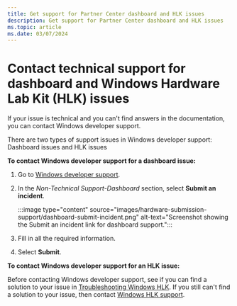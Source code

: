 ```yaml
---
title: Get support for Partner Center dashboard and HLK issues
description: Get support for Partner Center dashboard and HLK issues
ms.topic: article
ms.date: 03/07/2024
---
```


# Contact technical support for dashboard and Windows Hardware Lab Kit (HLK) issues

If your issue is technical and you can't find answers in the documentation, you can contact Windows developer support.

There are two types of support issues in Windows developer support: Dashboard issues and HLK issues

**To contact Windows developer support for a dashboard issue:**

1. Go to [Windows developer support](https://developer.microsoft.com/windows/support/?tabs=Contact-us).

1. In the *Non-Technical Support-Dashboard* section, select **Submit an incident**.

    :::image type="content" source="images/hardware-submission-support/dashboard-submit-incident.png" alt-text="Screenshot showing the Submit an incident link for dashboard support.":::

1. Fill in all the required information.

1. Select **Submit**.

**To contact Windows developer support for an HLK issue:**

Before contacting Windows developer support, see if you can find a solution to your issue in [Troubleshooting Windows HLK](/windows-hardware/test/hlk/user/troubleshooting-windows-hlk). If you still can't find a solution to your issue, then contact [Windows HLK support](/windows-hardware/test/hlk/user/windows-hlk-support).